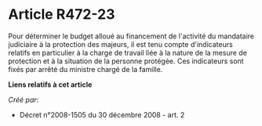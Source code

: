 # Article R472-23

Pour déterminer le budget alloué au financement de l'activité du mandataire judiciaire à la protection des majeurs, il est
tenu compte d'indicateurs relatifs en particulier à la charge de travail liée à la nature de la mesure de protection et à la
situation de la personne protégée. Ces indicateurs sont fixés par arrêté du ministre chargé de la famille.

**Liens relatifs à cet article**

_Créé par_:

  - Décret n°2008-1505 du 30 décembre 2008 - art. 2
